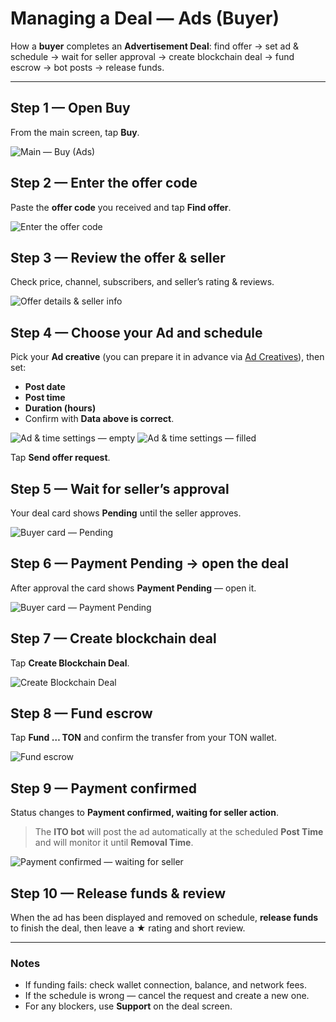 # Managing a Deal — Ads (Buyer)

How a **buyer** completes an **Advertisement Deal**: find offer → set ad & schedule → wait for seller approval → create blockchain deal → fund escrow → bot posts → release funds.

---

## Step 1 — Open **Buy**
From the main screen, tap **Buy**.

![Main — Buy (Ads)](../../assets/2025-09-22_12-17-25.png)

## Step 2 — Enter the offer code
Paste the **offer code** you received and tap **Find offer**.

![Enter the offer code](../../assets/2025-09-22_12-17-11.png)

## Step 3 — Review the offer & seller
Check price, channel, subscribers, and seller’s rating & reviews.

![Offer details & seller info](../../assets/2025-09-22_02-41-03.png)

## Step 4 — Choose your **Ad** and schedule
Pick your **Ad creative** (you can prepare it in advance via [Ad Creatives](./ad-creatives.md)), then set:
- **Post date**
- **Post time**
- **Duration (hours)**
- Confirm with **Data above is correct**.

![Ad & time settings — empty](../../assets/2025-09-22_02-41-17.png)
![Ad & time settings — filled](../../assets/2025-09-22_02-41-38.png)

Tap **Send offer request**.

## Step 5 — Wait for seller’s approval
Your deal card shows **Pending** until the seller approves.

![Buyer card — Pending](../../assets/2025-09-22_02-41-59.png)

## Step 6 — Payment Pending → open the deal
After approval the card shows **Payment Pending** — open it.

![Buyer card — Payment Pending](../../assets/2025-09-22_02-42-21.png)

## Step 7 — Create blockchain deal
Tap **Create Blockchain Deal**.

![Create Blockchain Deal](../../assets/2025-09-22_02-42-33.png)

## Step 8 — Fund escrow
Tap **Fund … TON** and confirm the transfer from your TON wallet.

![Fund escrow](../../assets/2025-09-22_02-43-39.png)

## Step 9 — Payment confirmed
Status changes to **Payment confirmed, waiting for seller action**.  
> The **ITO bot** will post the ad automatically at the scheduled **Post Time** and will monitor it until **Removal Time**.

![Payment confirmed — waiting for seller](../../assets/2025-09-22_02-44-22.png)

## Step 10 — Release funds & review
When the ad has been displayed and removed on schedule, **release funds** to finish the deal, then leave a ★ rating and short review.

---

### Notes
- If funding fails: check wallet connection, balance, and network fees.  
- If the schedule is wrong — cancel the request and create a new one.  
- For any blockers, use **Support** on the deal screen.

